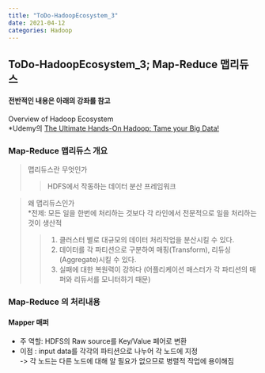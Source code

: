 ```yaml
---
title: "ToDo-HadoopEcosystem_3"
date: 2021-04-12
categories: Hadoop
---
```


## ToDo-HadoopEcosystem_3; Map-Reduce 맵리듀스

#### 전반적인 내용은 아래의 강좌를 참고
Overview of Hadoop Ecosystem<br>
*Udemy의 [The Ultimate Hands-On Hadoop: Tame your Big Data!](https://www.udemy.com/course/the-ultimate-hands-on-hadoop-tame-your-big-data/) 

### Map-Reduce 맵리듀스 개요 <br>

> 맵리듀스란 무엇인가 <br>
>> HDFS에서 작동하는 데이터 분산 프레임워크

> 왜 맵리듀스인가 <br>
*전제: 모든 일을 한번에 처리하는 것보다 각 라인에서 전문적으로 일을 처리하는 것이 생산적
>> 1. 클러스터 별로 대규모의 데이터 처리작업을 분산시킬 수 있다.
>> 2. 데이터를 각 파티션으로 구분하여 매핑(Transform), 리듀싱(Aggregate)시킬 수 있다.
>> 3. 실패에 대한 복원력이 강하다 (어플리케이션 매스터가 각 파티션의 매퍼와 리듀서를 모니터하기 때문)

### Map-Reduce 의 처리내용 <br>

#### Mapper 매퍼 <br>

- 주 역할: HDFS의 Raw source를 Key/Value 페어로 변환<br>
- 이점  : input data를 각각의 파티션으로 나누어 각 노드에 지정<br>
        -> 각 노드는 다른 노드에 대해 알 필요가 없으므로 병렬적 작업에 용이해짐

#### 






